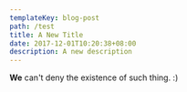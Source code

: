 ```yaml
---
templateKey: blog-post
path: /test
title: A New Title
date: 2017-12-01T10:20:38+08:00
description: A new description
---
```

**We** can't deny the existence of such thing. :)
